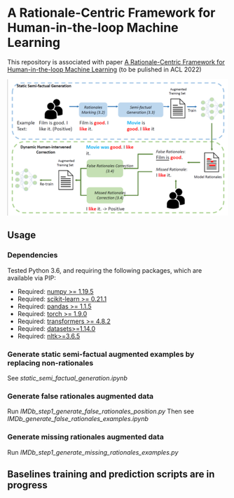 # A Rationale-Centric Framework for Human-in-the-loop Machine Learning

This repository is associated with paper [A Rationale-Centric Framework for Human-in-the-loop Machine Learning](https://arxiv.org/abs/2203.12918) (to be pulished in ACL 2022)

![overview](./plots/overview.png)

## Usage

### Dependencies
Tested Python 3.6, and requiring the following packages, which are available via PIP:

* Required: [numpy >= 1.19.5](http://www.numpy.org/)
* Required: [scikit-learn >= 0.21.1](http://scikit-learn.org/stable/)
* Required: [pandas >= 1.1.5](https://pandas.pydata.org/)
* Required: [torch >= 1.9.0](https://pytorch.org/)
* Required: [transformers >= 4.8.2](https://huggingface.co/transformers/)
* Required: [datasets>=1.14.0](https://huggingface.co/docs/datasets/index)
* Required: [nltk>=3.6.5](https://www.nltk.org/)



### Generate static semi-factual augmented examples by replacing non-rationales

See _static_semi_factual_generation.ipynb_ 

### Generate false rationales augmented data

Run _IMDb_step1_generate_false_rationales_position.py_
Then see _IMDb_generate_false_rationales_examples.ipynb_

### Generate missing rationales augmented data

Run _IMDb_step1_generate_missing_rationales_examples.py_

## Baselines training and prediction scripts are in progress




